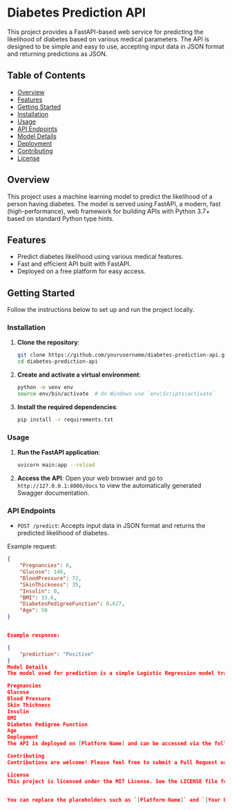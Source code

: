 
# Diabetes Prediction API

This project provides a FastAPI-based web service for predicting the likelihood of diabetes based on various medical parameters. The API is designed to be simple and easy to use, accepting input data in JSON format and returning predictions as JSON.

## Table of Contents

- [Overview](#overview)
- [Features](#features)
- [Getting Started](#getting-started)
- [Installation](#installation)
- [Usage](#usage)
- [API Endpoints](#api-endpoints)
- [Model Details](#model-details)
- [Deployment](#deployment)
- [Contributing](#contributing)
- [License](#license)

## Overview

This project uses a machine learning model to predict the likelihood of a person having diabetes. The model is served using FastAPI, a modern, fast (high-performance), web framework for building APIs with Python 3.7+ based on standard Python type hints.

## Features

- Predict diabetes likelihood using various medical features.
- Fast and efficient API built with FastAPI.
- Deployed on a free platform for easy access.

## Getting Started

Follow the instructions below to set up and run the project locally.

### Installation

1. **Clone the repository**:
    ```bash
    git clone https://github.com/yourusername/diabetes-prediction-api.git
    cd diabetes-prediction-api
    ```

2. **Create and activate a virtual environment**:
    ```bash
    python -m venv env
    source env/bin/activate  # On Windows use `env\Scripts\activate`
    ```

3. **Install the required dependencies**:
    ```bash
    pip install -r requirements.txt
    ```

### Usage

1. **Run the FastAPI application**:
    ```bash
    uvicorn main:app --reload
    ```

2. **Access the API**:
   Open your web browser and go to `http://127.0.0.1:8000/docs` to view the automatically generated Swagger documentation.

### API Endpoints

- `POST /predict`: Accepts input data in JSON format and returns the predicted likelihood of diabetes.

Example request:
```json
{
    "Pregnancies": 6,
    "Glucose": 148,
    "BloodPressure": 72,
    "SkinThickness": 35,
    "Insulin": 0,
    "BMI": 33.6,
    "DiabetesPedigreeFunction": 0.627,
    "Age": 50
}


Example response:

{
    "prediction": "Positive"
}
Model Details
The model used for prediction is a simple Logistic Regression model trained on the popular Diabetes dataset. The features used in the model include:

Pregnancies
Glucose
Blood Pressure
Skin Thickness
Insulin
BMI
Diabetes Pedigree Function
Age
Deployment
The API is deployed on [Platform Name] and can be accessed via the following URL: [Your Deployment URL]

Contributing
Contributions are welcome! Please feel free to submit a Pull Request or open an Issue.

License
This project is licensed under the MIT License. See the LICENSE file for details.


You can replace the placeholders such as `[Platform Name]` and `[Your Deployment URL]` with the actual details of your deployment. Save this content as `README.md` in your project root directory and commit it to your GitHub repository.
